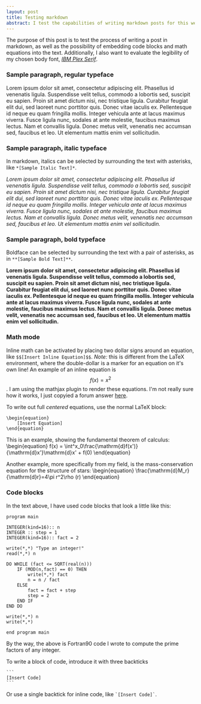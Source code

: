 ```yaml
---
layout: post
title: Testing markdown
abstract: I test the capabilities of writing markdown posts for this website, including math formatting.
---
```


The purpose of this post is to test the process of writing a post in markdown, as well as the possibility of embedding code blocks and math equations into the text. Additionally, I also want to evaluate the legibility of my chosen body font, [*IBM Plex Serif*](https://fonts.google.com/specimen/IBM+Plex+Serif).

### Sample paragraph, regular typeface

Lorem ipsum dolor sit amet, consectetur adipiscing elit. Phasellus id venenatis ligula. Suspendisse velit tellus, commodo a lobortis sed, suscipit eu sapien. Proin sit amet dictum nisi, nec tristique ligula. Curabitur feugiat elit dui, sed laoreet nunc porttitor quis. Donec vitae iaculis ex. Pellentesque id neque eu quam fringilla mollis. Integer vehicula ante at lacus maximus viverra. Fusce ligula nunc, sodales at ante molestie, faucibus maximus lectus. Nam et convallis ligula. Donec metus velit, venenatis nec accumsan sed, faucibus et leo. Ut elementum mattis enim vel sollicitudin.

### Sample paragraph, italic typeface

In markdown, italics can be selected by surrounding the text with asterisks, like `*[Sample Italic Text]*`.

*Lorem ipsum dolor sit amet, consectetur adipiscing elit. Phasellus id venenatis ligula. Suspendisse velit tellus, commodo a lobortis sed, suscipit eu sapien. Proin sit amet dictum nisi, nec tristique ligula. Curabitur feugiat elit dui, sed laoreet nunc porttitor quis. Donec vitae iaculis ex. Pellentesque id neque eu quam fringilla mollis. Integer vehicula ante at lacus maximus viverra. Fusce ligula nunc, sodales at ante molestie, faucibus maximus lectus. Nam et convallis ligula. Donec metus velit, venenatis nec accumsan sed, faucibus et leo. Ut elementum mattis enim vel sollicitudin.*

### Sample paragraph, bold typeface

Boldface can be selected by surrounding the text with a pair of asterisks, as in `**[Sample Bold Text]**`.

**Lorem ipsum dolor sit amet, consectetur adipiscing elit. Phasellus id venenatis ligula. Suspendisse velit tellus, commodo a lobortis sed, suscipit eu sapien. Proin sit amet dictum nisi, nec tristique ligula. Curabitur feugiat elit dui, sed laoreet nunc porttitor quis. Donec vitae iaculis ex. Pellentesque id neque eu quam fringilla mollis. Integer vehicula ante at lacus maximus viverra. Fusce ligula nunc, sodales at ante molestie, faucibus maximus lectus. Nam et convallis ligula. Donec metus velit, venenatis nec accumsan sed, faucibus et leo. Ut elementum mattis enim vel sollicitudin.**

### Math mode

Inline math can be activated by placing two dollar signs around an equation, like `$$[Insert Inline Equation]$$`. *Note:* this is different from the LaTeX environment, where the double-dollar is a marker for an equation on it's own line! An example of an inline equation is $$f(x)=x^2$$. I am using the mathjax plugin to render these equations. I'm not really sure how it works, I just copyied a forum answer [here](https://talk.jekyllrb.com/t/how-to-use-latex-on-jekyll/4119).

To write out full *centered* equations, use the normal LaTeX block:
```
\begin{equation}
    [Insert Equation]
\end{equation}
```

This is an example, showing the fundamental theorem of calculus:
\begin{equation}
    f(x) = \int^x_0\frac{\mathrm{d}f(x')}{\mathrm{d}x'}\mathrm{d}x' + f(0)
\end{equation}

Another example, more specifically from my field, is the mass-conservation equation for the structure of stars:
\begin{equation}
    \frac{\mathrm{d}M_r}{\mathrm{d}r}=4\pi r^2\rho (r)
\end{equation}

### Code blocks

In the text above, I have used code blocks that look a little like this:
```
program main

INTEGER(kind=16):: n
INTEGER :: step = 1
INTEGER(kind=16):: fact = 2

write(*,*) "Type an integer!"
read(*,*) n

DO WHILE (fact <= SQRT(real(n)))
    IF (MOD(n,fact) == 0) THEN
        write(*,*) fact
        n = n / fact
    ELSE
        fact = fact + step
        step = 2
    END IF
END DO

write(*,*) n
write(*,*)

end program main
```

By the way, the above is Fortran90 code I wrote to compute the prime factors of any integer.

To write a block of code, introduce it with three backticks 
```` 
```
[Insert Code]
``` 
````
Or use a single backtick for inline code, like `` `[Insert Code]` ``.